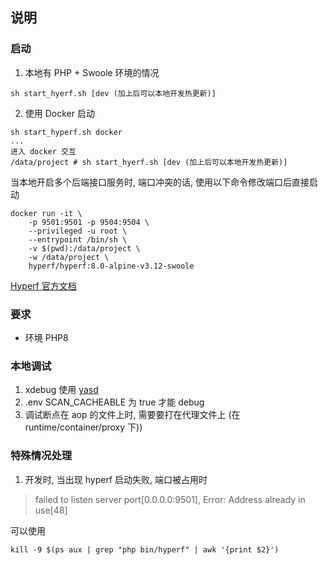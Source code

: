 ## 说明

### 启动
1. 本地有 PHP + Swoole 环境的情况
``` shell
sh start_hyerf.sh [dev (加上后可以本地开发热更新)] 
```

2. 使用 Docker 启动
```shell
sh start_hyperf.sh docker
...
进入 docker 交互
/data/project # sh start_hyerf.sh [dev (加上后可以本地开发热更新)]
```

当本地开启多个后端接口服务时, 端口冲突的话, 使用以下命令修改端口后直接启动
```shell
docker run -it \
    -p 9501:9501 -p 9504:9504 \
    --privileged -u root \
    --entrypoint /bin/sh \
    -v $(pwd):/data/project \
    -w /data/project \
    hyperf/hyperf:8.0-alpine-v3.12-swoole
```

[Hyperf 官方文档](https://hyperf.wiki/2.2/#/)

### 要求
* 环境 PHP8

### 本地调试
1. xdebug 使用 [yasd](https://github.com/swoole/yasd)
2. .env SCAN_CACHEABLE 为 true 才能 debug
3. 调试断点在 aop 的文件上时, 需要要打在代理文件上 (在 runtime/container/proxy 下))

### 特殊情况处理
1. 开发时, 当出现 hyperf 启动失败, 端口被占用时
> failed to listen server port[0.0.0.0:9501], Error: Address already in use[48]

可以使用
```shell
kill -9 $(ps aux | grep "php bin/hyperf" | awk '{print $2}')
```
